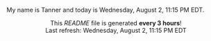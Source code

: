 My name is Tanner and today is Wednesday, August 2, 11:15 PM EDT.

<p align="center">This <i>README</i> file is generated <b>every 3 hours</b>!</br>Last refresh: Wednesday, August 2, 11:15 PM EDT<br /></p>
